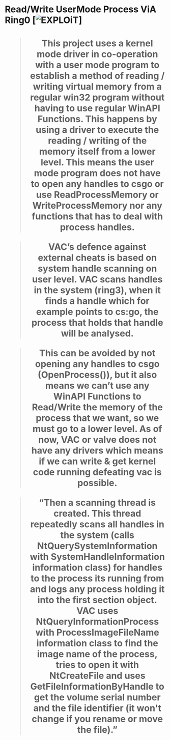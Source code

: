 # Read/Write UserMode Process ViA Ring0 [![EXPLOiT](https://cdn.rawgit.com/sindresorhus/awesome/d7305f38d29fed78fa85652e3a63e154dd8e8829/media/badge.svg)]
 <h1 align="center">

> This project uses a kernel mode driver in co-operation with a user mode program to establish a method of reading / writing virtual memory from a regular win32 program without having to use regular WinAPI Functions. This happens by using a driver to execute the reading / writing of the memory itself from a lower level. This means the user mode program does not have to open any handles to csgo or use ReadProcessMemory or WriteProcessMemory nor any functions that has to deal with process handles.

> VAC’s defence against external cheats is based on system handle scanning on user level. VAC scans handles in the system (ring3), when it finds a handle which for example points to cs:go, the process that holds that handle will be analysed.

> This can be avoided by not opening any handles to csgo (OpenProcess()), but it also means we can’t use any WinAPI Functions to Read/Write the memory of the process that we want, so we must go to a lower level. As of now, VAC or valve does not have any drivers which means if we can write & get kernel code running defeating vac is possible.

> “Then a scanning thread is created. This thread repeatedly scans all handles in the system (calls NtQuerySystemInformation with SystemHandleInformation information class) for handles to the process its running from and logs any process holding it into the first section object. VAC uses NtQueryInformationProcess with ProcessImageFileName information class to find the image name of the process, tries to open it with NtCreateFile and uses GetFileInformationByHandle to get the volume serial number and the file identifier (it won't change if you rename or move the file).”
